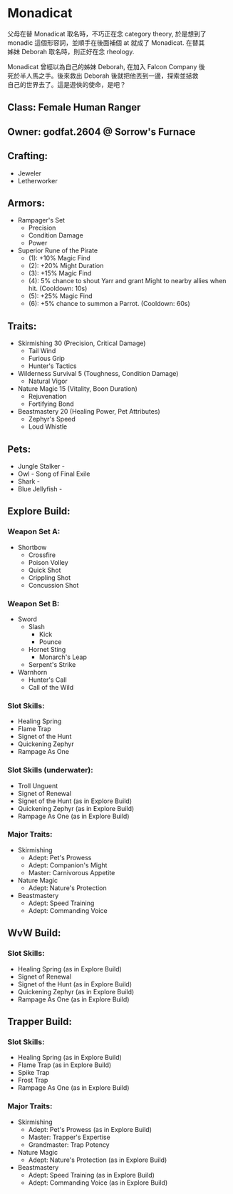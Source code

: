 # Monadicat

父母在替 Monadicat 取名時，不巧正在念 category theory, 於是想到了<br/>
monadic 這個形容詞，並順手在後面補個 at 就成了 Monadicat. 在替其<br/>
姊妹 Deborah 取名時，則正好在念 rheology.

Monadicat 曾經以為自己的姊妹 Deborah, 在加入 Falcon Company 後<br/>
死於半人馬之手。後來救出 Deborah 後就把他丟到一邊，探索並拯救<br/>
自己的世界去了。這是遊俠的使命，是吧？

## Class: Female Human Ranger
## Owner: godfat.2604 @ Sorrow's Furnace

## Crafting:

* Jeweler
* Letherworker

## Armors:

* Rampager's Set
    - Precision
    - Condition Damage
    - Power
* Superior Rune of the Pirate
    - (1): +10% Magic Find
    - (2): +20% Might Duration
    - (3): +15% Magic Find
    - (4): 5% chance to shout Yarr and grant Might to nearby allies when hit.
      (Cooldown: 10s)
    - (5): +25% Magic Find
    - (6): +5% chance to summon a Parrot. (Cooldown: 60s)

## Traits:

* Skirmishing 30 (Precision, Critical Damage)
    - Tail Wind
    - Furious Grip
    - Hunter's Tactics
* Wilderness Survival 5 (Toughness, Condition Damage)
    - Natural Vigor
* Nature Magic 15 (Vitality, Boon Duration)
    - Rejuvenation
    - Fortifying Bond
* Beastmastery 20 (Healing Power, Pet Attributes)
    - Zephyr's Speed
    - Loud Whistle

## Pets:

* Jungle Stalker -
* Owl - Song of Final Exile
* Shark -
* Blue Jellyfish -

## Explore Build:

### Weapon Set A:

* Shortbow
   - Crossfire
   - Poison Volley
   - Quick Shot
   - Crippling Shot
   - Concussion Shot

### Weapon Set B:

* Sword
    - Slash
        - Kick
        - Pounce
    - Hornet Sting
        - Monarch's Leap
    - Serpent's Strike
* Warnhorn
    - Hunter's Call
    - Call of the Wild

### Slot Skills:

* Healing Spring
* Flame Trap
* Signet of the Hunt
* Quickening Zephyr
* Rampage As One

### Slot Skills (underwater):

* Troll Unguent
* Signet of Renewal
* Signet of the Hunt (as in Explore Build)
* Quickening Zephyr (as in Explore Build)
* Rampage As One (as in Explore Build)

### Major Traits:

* Skirmishing
    - Adept: Pet's Prowess
    - Adept: Companion's Might
    - Master: Carnivorous Appetite
* Nature Magic
    - Adept: Nature's Protection
* Beastmastery
    - Adept: Speed Training
    - Adept: Commanding Voice

## WvW Build:

### Slot Skills:

* Healing Spring (as in Explore Build)
* Signet of Renewal
* Signet of the Hunt (as in Explore Build)
* Quickening Zephyr (as in Explore Build)
* Rampage As One (as in Explore Build)

## Trapper Build:

### Slot Skills:

* Healing Spring (as in Explore Build)
* Flame Trap (as in Explore Build)
* Spike Trap
* Frost Trap
* Rampage As One (as in Explore Build)

### Major Traits:

* Skirmishing
    - Adept: Pet's Prowess (as in Explore Build)
    - Master: Trapper's Expertise
    - Grandmaster: Trap Potency
* Nature Magic
    - Adept: Nature's Protection (as in Explore Build)
* Beastmastery
    - Adept: Speed Training (as in Explore Build)
    - Adept: Commanding Voice (as in Explore Build)
